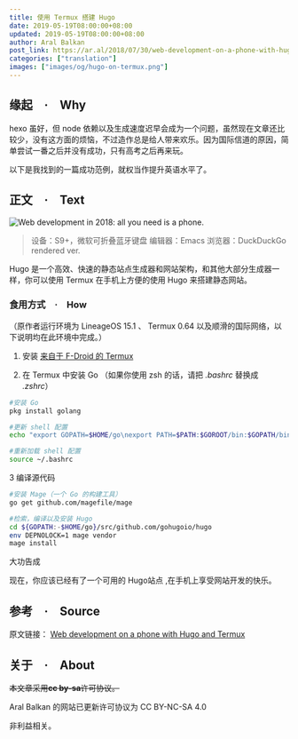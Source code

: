 ```yaml
---
title: 使用 Termux 搭建 Hugo
date: 2019-05-19T08:00:00+08:00
updated: 2019-05-19T08:00:00+08:00
author: Aral Balkan
post_link: https://ar.al/2018/07/30/web-development-on-a-phone-with-hugo-and-termux/
categories: ["translation"]
images: ["images/og/hugo-on-termux.png"]
---
```


## 缘起　·　Why

hexo 虽好，但 node 依赖以及生成速度迟早会成为一个问题，虽然现在文章还比较少，没有这方面的烦恼，不过造作总是给人带来欢乐。因为国际信道的原因，简单尝试一番之后并没有成功，只有高考之后再来玩。<!--more-->

以下是我找到的一篇成功范例，就权当作提升英语水平了。

## 正文　·　Text

![Web development in 2018: all you need is a phone.](/images/hugo-on-termux-tslt/instance.webp)

> 设备：S9+，微软可折叠蓝牙键盘
> 编辑器：Emacs
> 浏览器：DuckDuckGo rendered ver.

Hugo 是一个高效、快速的静态站点生成器和网站架构，和其他大部分生成器一样，你可以使用 Termux 在手机上方便的使用 Hugo 来搭建静态网站。

### 食用方式　·　How

（原作者运行环境为 LineageOS 15.1 、 Termux 0.64 以及顺滑的国际网络，以下说明均在此环境中完成。）

1. 安装 [来自于 F-Droid 的 Termux](https://f-droid.org/packages/com.termux/)

2. 在 Termux 中安装 Go （如果你使用 zsh 的话，请把 *.bashrc* 替换成 *.zshrc*）

```zsh
#安装 Go
pkg install golang

#更新 shell 配置
echo "export GOPATH=$HOME/go\nexport PATH=$PATH:$GOROOT/bin:$GOPATH/bin" >> ~/.bashrc

#重新加载 shell 配置
source ~/.bashrc
```

3 编译源代码

```zsh
#安装 Mage（一个 Go 的构建工具）
go get github.com/magefile/mage

#检索，编译以及安装 Hugo
cd ${GOPATH:-$HOME/go}/src/github.com/gohugoio/hugo
env DEPNOLOCK=1 mage vendor
mage install
```

大功告成

现在，你应该已经有了一个可用的 Hugo站点 ,在手机上享受网站开发的快乐。

## 参考　·　Source

原文链接： [Web development on a phone with Hugo and Termux](https://ar.al/2018/07/30/web-development-on-a-phone-with-hugo-and-termux/)


## 关于　·　About

~~本文章采用**cc by-sa**许可协议。~~

Aral Balkan 的网站已更新许可协议为 CC BY-NC-SA 4.0

非利益相关。